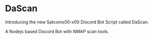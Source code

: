 # DaScan
Introducing the new Satcomx00-x00 Discord Bot Script called DaScan.</p>
A Nodejs based Discord Bot with NMAP scan tools.</p>
